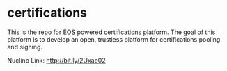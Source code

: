 # certifications
This is the repo for EOS powered certifications platform. The goal of this platform is to develop an open, trustless platform for certifications pooling and signing. 

Nuclino Link: http://bit.ly/2Uxae02